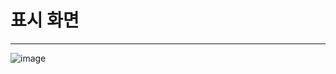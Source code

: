 # 표시 화면
***
![image](https://github.com/user-attachments/assets/efbc32b3-e7b0-4ac3-acb2-ce4c243732e3)

